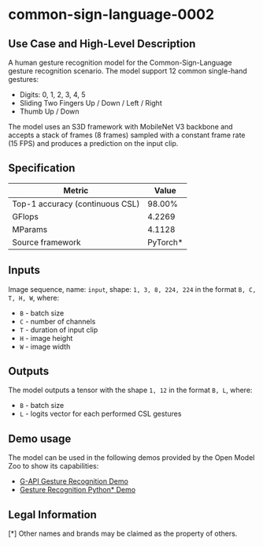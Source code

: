 # common-sign-language-0002

## Use Case and High-Level Description

A human gesture recognition model for the Common-Sign-Language gesture recognition scenario.
The model support 12 common single-hand gestures:
* Digits: 0, 1, 2, 3, 4, 5
* Sliding Two Fingers Up / Down / Left / Right
* Thumb Up / Down

The model uses an S3D framework with MobileNet V3 backbone and accepts a stack of
frames (8 frames) sampled with a constant frame rate (15 FPS) and produces a prediction
on the input clip.

## Specification

| Metric                                  | Value        |
|-----------------------------------------|--------------|
| Top-1 accuracy (continuous CSL)         | 98.00%       |
| GFlops                                  | 4.2269       |
| MParams                                 | 4.1128       |
| Source framework                        | PyTorch\*    |

## Inputs

Image sequence, name: `input`, shape: `1, 3, 8, 224, 224` in the format `B, C, T, H, W`, where:

 - `B` - batch size
 - `C` - number of channels
 - `T` - duration of input clip
 - `H` - image height
 - `W` - image width

## Outputs

The model outputs a tensor with the shape `1, 12` in the format `B, L`, where:

- `B` - batch size
- `L` - logits vector for each performed CSL gestures

## Demo usage

The model can be used in the following demos provided by the Open Model Zoo to show its capabilities:

* [G-API Gesture Recognition Demo](../../../demos/gesture_recognition_demo/cpp_gapi/README.md)
* [Gesture Recognition Python\* Demo](../../../demos/gesture_recognition_demo/python/README.md)

## Legal Information
[\*] Other names and brands may be claimed as the property of others.
